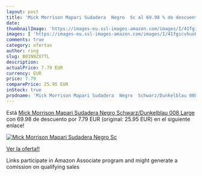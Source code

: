 ```yaml
---
layout: post
title: 'Mick Morrison Mapari Sudadera  Negro  Sc al 69.98 % de descuento'
date: 
thumbnailImage: 'https://images-eu.ssl-images-amazon.com/images/I/41fgicvhuoL._SL200_.jpg'
images: [ 'https://images-eu.ssl-images-amazon.com/images/I/41fgicvhuoL._SL200_.jpg' ]
comments: true
category: ofertas
author: ring
slug: B01N9ZX7TL
description:
actualPrice: 7.79 EUR
currency: EUR
price: 7.79
comparePrice: 25.95 EUR
inStock: true
prodname: 'Mick Morrison Mapari Sudadera  Negro  Schwarz/Dunkelblau 008   Large'
---
```


Está [Mick Morrison Mapari Sudadera  Negro  Schwarz/Dunkelblau 008   Large](https://www.amazon.es/dp/B01N9ZX7TL/?tag=tolees-21) con 69.98 de descuento por 7.79 EUR (original: 25.95 EUR) en el siguiente enlace!

[![Mick Morrison Mapari Sudadera  Negro  Sc](https://images-eu.ssl-images-amazon.com/images/I/41fgicvhuoL._SL200_.jpg)](https://www.amazon.es/dp/B01N9ZX7TL/?tag=tolees-21)

[Ver la oferta!!](https://www.amazon.es/dp/B01N9ZX7TL/?tag=tolees-21)

Links participate in Amazon Associate program and might generate a comission on qualifying sales


